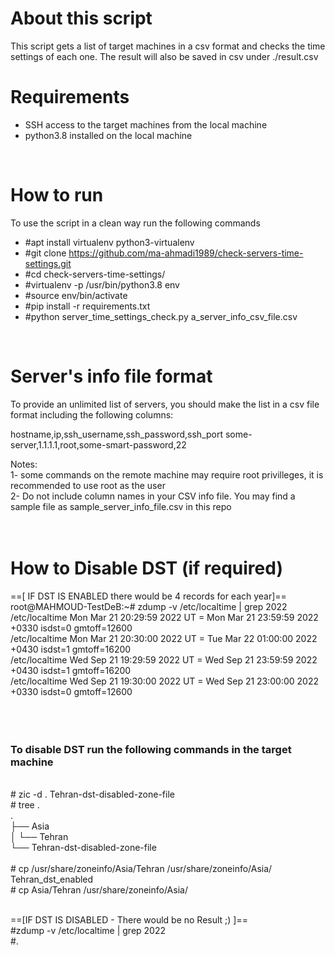 # About this script
This script gets a list of target machines in a csv format and checks the time settings of each one. The result will also be saved in csv under ./result.csv

# Requirements
- SSH access to the target machines from the local machine
- python3.8 installed on the local machine

</br>

# How to run
To use the script in a clean way run the following commands
- #apt install virtualenv python3-virtualenv
- #git clone https://github.com/ma-ahmadi1989/check-servers-time-settings.git
- #cd check-servers-time-settings/
- #virtualenv -p /usr/bin/python3.8 env
- #source  env/bin/activate
- #pip install -r requirements.txt
- #python server_time_settings_check.py a_server_info_csv_file.csv

</br>

# Server's info file format
To provide an unlimited list of servers, you should make the list in a csv file format including the following columns:

hostname,ip,ssh_username,ssh_password,ssh_port
some-server,1.1.1.1,root,some-smart-password,22

Notes:
</br> 
1- some commands on the remote machine may require root privilleges, it is recommended to use root as the user
</br>
2- Do not include column names in your CSV info file. You may find a sample file as sample_server_info_file.csv in this repo
</br>
</br>
</br>

# How to Disable DST (if required)
==[ IF DST IS ENABLED there would be 4 records for each year]==
</br>
root@MAHMOUD-TestDeB:~# zdump -v /etc/localtime | grep 2022
</br>
/etc/localtime Mon Mar 21 20:29:59 2022 UT = Mon Mar 21 23:59:59 2022 +0330 isdst=0 gmtoff=12600
</br>
/etc/localtime Mon Mar 21 20:30:00 2022 UT = Tue Mar 22 01:00:00 2022 +0430 isdst=1 gmtoff=16200
</br>
/etc/localtime Wed Sep 21 19:29:59 2022 UT = Wed Sep 21 23:59:59 2022 +0430 isdst=1 gmtoff=16200
</br>
/etc/localtime Wed Sep 21 19:30:00 2022 UT = Wed Sep 21 23:00:00 2022 +0330 isdst=0 gmtoff=12600
</br>
</br>
</br>
</br>


<h3>
To disable DST run the following commands in the target machine
</h3>
</br>
# zic -d . Tehran-dst-disabled-zone-file
</br>
# tree .
</br>
.
</br>
├── Asia
</br>
│  └── Tehran
</br>
└── Tehran-dst-disabled-zone-file
</br>
</br>
# cp /usr/share/zoneinfo/Asia/Tehran /usr/share/zoneinfo/Asia/
Tehran_dst_enabled
</br>
# cp Asia/Tehran /usr/share/zoneinfo/Asia/
</br>
</br>


==[IF DST IS DISABLED - There would be no Result ;) ]==
</br>
#zdump -v /etc/localtime | grep 2022
</br>
#.